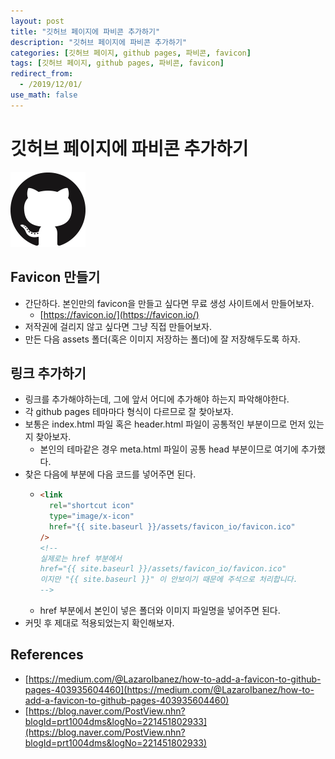 ```yaml
---
layout: post
title: "깃허브 페이지에 파비콘 추가하기"
description: "깃허브 페이지에 파비콘 추가하기"
categories: [깃허브 페이지, github pages, 파비콘, favicon]
tags: [깃허브 페이지, github pages, 파비콘, favicon]
redirect_from:
  - /2019/12/01/
use_math: false
---
```


# 깃허브 페이지에 파비콘 추가하기

<img src="/assets/images/posts/2019-12-01-how-to-add-a-favicon-to-github-pages/GitHub-Mark-120px-plus.png">

## Favicon 만들기

- 간단하다. 본인만의 favicon을 만들고 싶다면 무료 생성 사이트에서 만들어보자.
  - [https://favicon.io/](https://favicon.io/)
- 저작권에 걸리지 않고 싶다면 그냥 직접 만들어보자.
- 만든 다음 assets 폴더(혹은 이미지 저장하는 폴더)에 잘 저장해두도록 하자.

## 링크 추가하기

- 링크를 추가해야하는데, 그에 앞서 어디에 추가해야 하는지 파악해야한다.
- 각 github pages 테마마다 형식이 다르므로 잘 찾아보자.
- 보통은 index.html 파일 혹은 header.html 파일이 공통적인 부분이므로 먼저 있는지 찾아보자.
  - 본인의 테마같은 경우 meta.html 파일이 공통 head 부분이므로 여기에 추가했다.
- 찾은 다음에 <head> 부분에 다음 코드를 넣어주면 된다.
  - ```html
    <link
      rel="shortcut icon"
      type="image/x-icon"
      href="{{ site.baseurl }}/assets/favicon_io/favicon.ico"
    />
    <!--
    실제로는 href 부분에서
    href="{{ site.baseurl }}/assets/favicon_io/favicon.ico"
    이지만 "{{ site.baseurl }}" 이 안보이기 때문에 주석으로 처리합니다.
    -->
    ```
  - href 부분에서 본인이 넣은 폴더와 이미지 파일명을 넣어주면 된다.
- 커밋 후 제대로 적용되었는지 확인해보자.

## References

- [https://medium.com/@LazaroIbanez/how-to-add-a-favicon-to-github-pages-403935604460](https://medium.com/@LazaroIbanez/how-to-add-a-favicon-to-github-pages-403935604460)
- [https://blog.naver.com/PostView.nhn?blogId=prt1004dms&logNo=221451802933](https://blog.naver.com/PostView.nhn?blogId=prt1004dms&logNo=221451802933)
